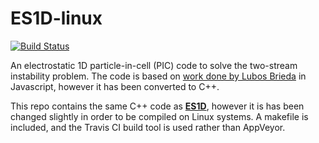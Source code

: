 # ES1D-linux

[![Build Status](https://travis-ci.org/RKalampattel/ES1D-linux.svg?branch=master)](https://travis-ci.org/RKalampattel/ES1D-linux)

An electrostatic 1D particle-in-cell (PIC) code to solve the two-stream instability problem. The code is based on [work done by Lubos Brieda](https://www.particleincell.com/2015/two-stream-instability/) in Javascript, however it has been converted to C++. 

This repo contains the same C++ code as [**ES1D**](https://github.com/RKalampattel/ES1D), however it is has been changed slightly in order to be compiled on Linux systems. A makefile is included, and the Travis CI build tool is used rather than AppVeyor. 
